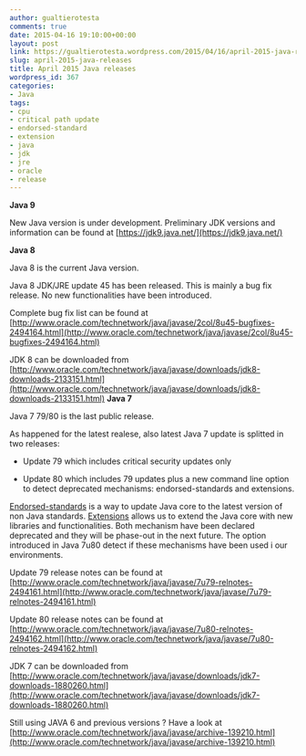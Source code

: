 ```yaml
---
author: gualtierotesta
comments: true
date: 2015-04-16 19:10:00+00:00
layout: post
link: https://gualtierotesta.wordpress.com/2015/04/16/april-2015-java-releases/
slug: april-2015-java-releases
title: April 2015 Java releases
wordpress_id: 367
categories:
- Java
tags:
- cpu
- critical path update
- endorsed-standard
- extension
- java
- jdk
- jre
- oracle
- release
---
```


**Java 9**

New Java version is under development. Preliminary JDK versions and information can be found at [https://jdk9.java.net/](https://jdk9.java.net/)

**Java 8**

Java 8 is the current Java version.

Java 8 JDK/JRE update 45 has been released. This is mainly a bug fix release. No new functionalities have been introduced.

Complete bug fix list can be found at [http://www.oracle.com/technetwork/java/javase/2col/8u45-bugfixes-2494164.html](http://www.oracle.com/technetwork/java/javase/2col/8u45-bugfixes-2494164.html)

JDK 8 can be downloaded from [http://www.oracle.com/technetwork/java/javase/downloads/jdk8-downloads-2133151.html](http://www.oracle.com/technetwork/java/javase/downloads/jdk8-downloads-2133151.html)
**Java 7**

Java 7 79/80 is the last public release.

As happened for the latest realese, also latest Java 7 update is splitted in two releases:



	
  * Update 79 which includes critical security updates only

	
  * Update 80 which includes 79 updates plus a new command line option to detect deprecated mechanisms: endorsed-standards and extensions.


[Endorsed-standards](http://docs.oracle.com/javase/8/docs/technotes/guides/standards/index.html) is a way to update Java core to the latest version of non Java standards. [Extensions](http://docs.oracle.com/javase/8/docs/technotes/guides/extensions/index.html) allows us to extend the Java core with new libraries and functionalities. Both mechanism have been declared deprecated and they will be phase-out in the next future. The option introduced in Java 7u80 detect if these mechanisms have been used i our environments.

Update 79 release notes can be found at [http://www.oracle.com/technetwork/java/javase/7u79-relnotes-2494161.html](http://www.oracle.com/technetwork/java/javase/7u79-relnotes-2494161.html)

Update 80 release notes can be found at [http://www.oracle.com/technetwork/java/javase/7u80-relnotes-2494162.html](http://www.oracle.com/technetwork/java/javase/7u80-relnotes-2494162.html)

JDK 7 can be downloaded from [http://www.oracle.com/technetwork/java/javase/downloads/jdk7-downloads-1880260.html](http://www.oracle.com/technetwork/java/javase/downloads/jdk7-downloads-1880260.html)


Still using JAVA 6 and previous versions ? Have a look at  [http://www.oracle.com/technetwork/java/javase/archive-139210.html](http://www.oracle.com/technetwork/java/javase/archive-139210.html)
